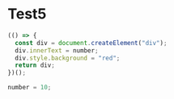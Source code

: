 # Test5

```js | dom
(() => {
  const div = document.createElement("div");
  div.innerText = number;
  div.style.background = "red";
  return div;
})();
```

```js | number
number = 10;
```
